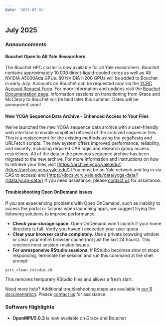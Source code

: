 ```yaml
---
date: '2025-07-01'
---
```


## July 2025

### Announcements

#### Bouchet Open to All Yale Researchers
The Bouchet HPC cluster is now available for all Yale researchers. Bouchet contains approximately 10,000 direct-liquid-cooled cores as well as 48 NVIDIA A5000Ada GPUs. 80 NVIDIA H200 GPUs will be added to Bouchet in early July. Accounts on Bouchet can be requested now via the [YCRC Account Request Form](https://research.computing.yale.edu/account-request). For more information and updates visit the [Bouchet Documentation page](/clusters/bouchet/). Information sessions on transitioning from Grace and McCleary to Bouchet will be held later this summer. Dates will be announced soon! 

#### New YCGA Sequence Data Archive - Enhanced Access to Your Files

We’ve launched the new YCGA sequence data archive with a user-friendly web interface to enable simplified retrieval of the archived sequence files. This is a replacement for the existing methods using the ycgaFastq and URLFetch scripts. The new system offers improved performance, reliability, and security, including required CAS login and research group access restrictions.  All of the data in the previous sequence archive has been migrated to the new archive.
For more information and instructions on how to retrieve your files,visit [https://archive.ycga.yale.edu/](https://archive.ycga.yale.edu/) (You must be on Yale network and log in via CAS to access) and [https://docs.ycrc.yale.edu/data/ycga-data/](/data/ycga-data/) If you need assistance, please [contact us](/#get-help) for assistance. 

#### Troubleshooting Open OnDemand Issues

If you are experiencing problems with Open OnDemand, such as inability to access the portal or  failures when launching apps, we suggest trying the following solutions to improve performance.

- **Check your storage space.** Open OnDemand won't launch if your home directory is full. Verify you haven't exceeded your user quota.
- **Clear your browser cache completely.** Use a private browsing window or clear your entire browser cache (not just the last 24 hours). This resolves most session-related issues.
- **For unresponsive RStudio sessions:** If RStudio becomes slow or stops responding, terminate the session and run this command at the shell prompt:

```
ycrc_clean_rstudio.sh
```

This removes temporary RStudio files and allows a fresh start.

Need more help? Additional troubleshooting steps are available in [our R documentation](/access/ood/).
Please [contact us](/#get-help) for assistance. 


### Software Highlights

- **OpenMPI/5.0.3** is now available on Grace and Bouchet